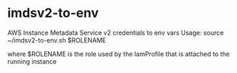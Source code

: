 # imdsv2-to-env
AWS Instance Metadata Service v2 credentials to env vars
Usage: source ~/imdsv2-to-env.sh $ROLENAME

where $ROLENAME is the role used by the IamProfile that is attached to the running instance
